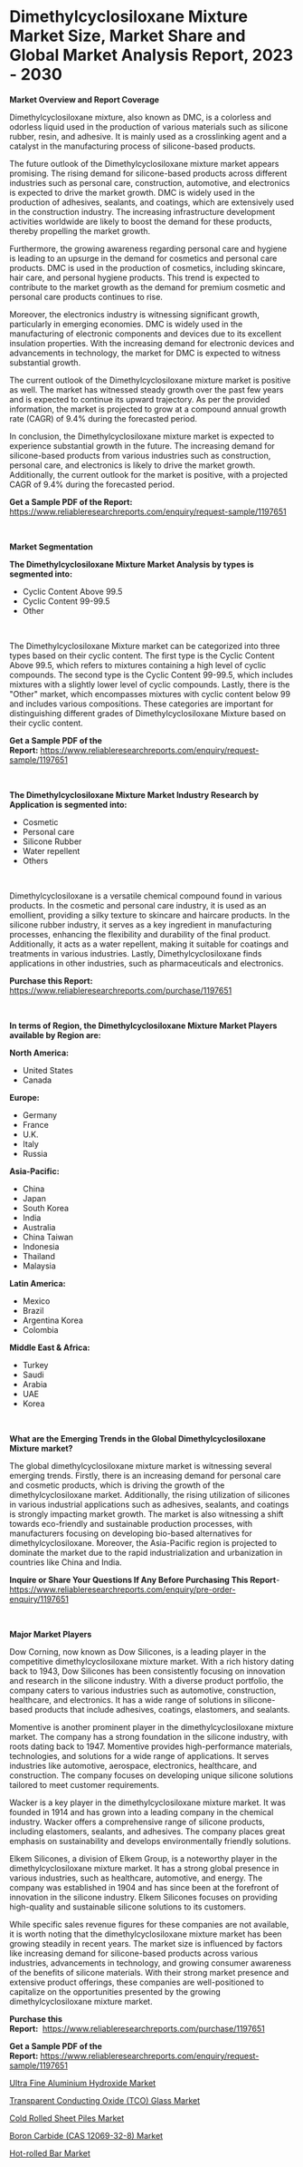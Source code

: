 <p><h1>Dimethylcyclosiloxane Mixture Market Size, Market Share and Global Market Analysis Report, 2023 - 2030</h1></p><p><strong>Market Overview and Report Coverage</strong></p>
<p><p>Dimethylcyclosiloxane mixture, also known as DMC, is a colorless and odorless liquid used in the production of various materials such as silicone rubber, resin, and adhesive. It is mainly used as a crosslinking agent and a catalyst in the manufacturing process of silicone-based products.</p><p>The future outlook of the Dimethylcyclosiloxane mixture market appears promising. The rising demand for silicone-based products across different industries such as personal care, construction, automotive, and electronics is expected to drive the market growth. DMC is widely used in the production of adhesives, sealants, and coatings, which are extensively used in the construction industry. The increasing infrastructure development activities worldwide are likely to boost the demand for these products, thereby propelling the market growth.</p><p>Furthermore, the growing awareness regarding personal care and hygiene is leading to an upsurge in the demand for cosmetics and personal care products. DMC is used in the production of cosmetics, including skincare, hair care, and personal hygiene products. This trend is expected to contribute to the market growth as the demand for premium cosmetic and personal care products continues to rise.</p><p>Moreover, the electronics industry is witnessing significant growth, particularly in emerging economies. DMC is widely used in the manufacturing of electronic components and devices due to its excellent insulation properties. With the increasing demand for electronic devices and advancements in technology, the market for DMC is expected to witness substantial growth.</p><p>The current outlook of the Dimethylcyclosiloxane mixture market is positive as well. The market has witnessed steady growth over the past few years and is expected to continue its upward trajectory. As per the provided information, the market is projected to grow at a compound annual growth rate (CAGR) of 9.4% during the forecasted period.</p><p>In conclusion, the Dimethylcyclosiloxane mixture market is expected to experience substantial growth in the future. The increasing demand for silicone-based products from various industries such as construction, personal care, and electronics is likely to drive the market growth. Additionally, the current outlook for the market is positive, with a projected CAGR of 9.4% during the forecasted period.</p></p>
<p><strong>Get a Sample PDF of the Report:</strong> <a href="https://www.reliableresearchreports.com/enquiry/request-sample/1197651">https://www.reliableresearchreports.com/enquiry/request-sample/1197651</a></p>
<p>&nbsp;</p>
<p><strong>Market Segmentation</strong></p>
<p><strong>The Dimethylcyclosiloxane Mixture Market Analysis by types is segmented into:</strong></p>
<p><ul><li>Cyclic Content Above 99.5</li><li>Cyclic Content 99-99.5</li><li>Other</li></ul></p>
<p>&nbsp;</p>
<p><p>The Dimethylcyclosiloxane Mixture market can be categorized into three types based on their cyclic content. The first type is the Cyclic Content Above 99.5, which refers to mixtures containing a high level of cyclic compounds. The second type is the Cyclic Content 99-99.5, which includes mixtures with a slightly lower level of cyclic compounds. Lastly, there is the "Other" market, which encompasses mixtures with cyclic content below 99 and includes various compositions. These categories are important for distinguishing different grades of Dimethylcyclosiloxane Mixture based on their cyclic content.</p></p>
<p><strong>Get a Sample PDF of the Report:</strong>&nbsp;<a href="https://www.reliableresearchreports.com/enquiry/request-sample/1197651">https://www.reliableresearchreports.com/enquiry/request-sample/1197651</a></p>
<p>&nbsp;</p>
<p><strong>The Dimethylcyclosiloxane Mixture Market Industry Research by Application is segmented into:</strong></p>
<p><ul><li>Cosmetic</li><li>Personal care</li><li>Silicone Rubber</li><li>Water repellent</li><li>Others</li></ul></p>
<p>&nbsp;</p>
<p><p>Dimethylcyclosiloxane is a versatile chemical compound found in various products. In the cosmetic and personal care industry, it is used as an emollient, providing a silky texture to skincare and haircare products. In the silicone rubber industry, it serves as a key ingredient in manufacturing processes, enhancing the flexibility and durability of the final product. Additionally, it acts as a water repellent, making it suitable for coatings and treatments in various industries. Lastly, Dimethylcyclosiloxane finds applications in other industries, such as pharmaceuticals and electronics.</p></p>
<p><strong>Purchase this Report:</strong>&nbsp; <a href="https://www.reliableresearchreports.com/purchase/1197651">https://www.reliableresearchreports.com/purchase/1197651</a></p>
<p>&nbsp;</p>
<p><strong>In terms of Region, the Dimethylcyclosiloxane Mixture Market Players available by Region are:</strong></p>
<p>
    <p> <strong> North America: </strong>
        <ul>
            <li>United States</li>
            <li>Canada</li>
        </ul>
        </p> 
    <p> <strong> Europe: </strong>
        <ul>
            <li>Germany</li>
            <li>France</li>
            <li>U.K.</li>
            <li>Italy</li>
            <li>Russia</li>
        </ul>
        </p> 
    <p> <strong> Asia-Pacific: </strong>
        <ul>
            <li>China</li>
            <li>Japan</li>
            <li>South Korea</li>
            <li>India</li>
            <li>Australia</li>
            <li>China Taiwan</li>
            <li>Indonesia</li>
            <li>Thailand</li>
            <li>Malaysia</li>
        </ul>
        </p> 
    <p> <strong> Latin America: </strong>
        <ul>
            <li>Mexico</li>
            <li>Brazil</li>
            <li>Argentina Korea</li>
            <li>Colombia</li>
        </ul>
        </p> 
    <p> <strong> Middle East & Africa: </strong>
        <ul>
            <li>Turkey</li>
            <li>Saudi</li>
            <li>Arabia</li>
            <li>UAE</li>
            <li>Korea</li>
        </ul>
    </p>
    </p>
<p>&nbsp;</p>
<p><strong>What are the Emerging Trends in the Global Dimethylcyclosiloxane Mixture market?</strong></p>
<p><p>The global dimethylcyclosiloxane mixture market is witnessing several emerging trends. Firstly, there is an increasing demand for personal care and cosmetic products, which is driving the growth of the dimethylcyclosiloxane market. Additionally, the rising utilization of silicones in various industrial applications such as adhesives, sealants, and coatings is strongly impacting market growth. The market is also witnessing a shift towards eco-friendly and sustainable production processes, with manufacturers focusing on developing bio-based alternatives for dimethylcyclosiloxane. Moreover, the Asia-Pacific region is projected to dominate the market due to the rapid industrialization and urbanization in countries like China and India.</p></p>
<p><strong>Inquire or Share Your Questions If Any Before Purchasing This Report</strong>- <a href="https://www.reliableresearchreports.com/enquiry/pre-order-enquiry/1197651">https://www.reliableresearchreports.com/enquiry/pre-order-enquiry/1197651</a></p>
<p>&nbsp;</p>
<p><strong>Major Market Players</strong></p>
<p><p>Dow Corning, now known as Dow Silicones, is a leading player in the competitive dimethylcyclosiloxane mixture market. With a rich history dating back to 1943, Dow Silicones has been consistently focusing on innovation and research in the silicone industry. With a diverse product portfolio, the company caters to various industries such as automotive, construction, healthcare, and electronics. It has a wide range of solutions in silicone-based products that include adhesives, coatings, elastomers, and sealants.</p><p>Momentive is another prominent player in the dimethylcyclosiloxane mixture market. The company has a strong foundation in the silicone industry, with roots dating back to 1947. Momentive provides high-performance materials, technologies, and solutions for a wide range of applications. It serves industries like automotive, aerospace, electronics, healthcare, and construction. The company focuses on developing unique silicone solutions tailored to meet customer requirements.</p><p>Wacker is a key player in the dimethylcyclosiloxane mixture market. It was founded in 1914 and has grown into a leading company in the chemical industry. Wacker offers a comprehensive range of silicone products, including elastomers, sealants, and adhesives. The company places great emphasis on sustainability and develops environmentally friendly solutions.</p><p>Elkem Silicones, a division of Elkem Group, is a noteworthy player in the dimethylcyclosiloxane mixture market. It has a strong global presence in various industries, such as healthcare, automotive, and energy. The company was established in 1904 and has since been at the forefront of innovation in the silicone industry. Elkem Silicones focuses on providing high-quality and sustainable silicone solutions to its customers.</p><p>While specific sales revenue figures for these companies are not available, it is worth noting that the dimethylcyclosiloxane mixture market has been growing steadily in recent years. The market size is influenced by factors like increasing demand for silicone-based products across various industries, advancements in technology, and growing consumer awareness of the benefits of silicone materials. With their strong market presence and extensive product offerings, these companies are well-positioned to capitalize on the opportunities presented by the growing dimethylcyclosiloxane mixture market.</p></p>
<p><strong>Purchase this Report:</strong>&nbsp;&nbsp;<a href="https://www.reliableresearchreports.com/purchase/1197651">https://www.reliableresearchreports.com/purchase/1197651</a></p>
<p></p>
<p><strong>Get a Sample PDF of the Report:</strong>&nbsp;<a href="https://www.reliableresearchreports.com/enquiry/request-sample/1197651">https://www.reliableresearchreports.com/enquiry/request-sample/1197651</a></p>
<p><p><a href="https://github.com/santosh758595/Market-Research-Report-List-2/blob/main/ultra-fine-aluminium-hydroxide-market.md">Ultra Fine Aluminium Hydroxide Market</a></p><p><a href="https://github.com/Chiragrp25/Market-Research-Report-List-2/blob/main/transparent-conducting-oxide-tco-glass-market.md">Transparent Conducting Oxide (TCO) Glass Market</a></p><p><a href="https://github.com/Chiragrp26/Market-Research-Report-List-2/blob/main/cold-rolled-sheet-piles-market.md">Cold Rolled Sheet Piles Market</a></p><p><a href="https://github.com/YashRP12/Market-Research-Report-List-2/blob/main/boron-carbide-cas-12069-32-8-market.md">Boron Carbide (CAS 12069-32-8) Market</a></p><p><a href="https://github.com/AKSHATREPORTPRIME/Market-Research-Report-List-2/blob/main/hot-rolled-bar-market.md">Hot-rolled Bar Market</a></p></p>